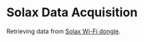 # Solax Data Acquisition

Retrieving data from [Solax Wi-Fi dongle](https://www.solaxpower.com/monitoring-dongles/).
